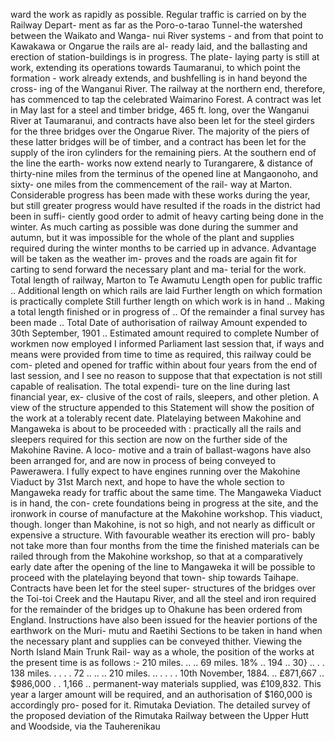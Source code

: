 ward the work as rapidly as possible. Regular traffic is carried on by the Railway Depart- ment as far as the Poro-o-tarao Tunnel-the watershed between the Waikato and Wanga- nui River systems - and from that point to Kawakawa or Ongarue the rails are al- ready laid, and the ballasting and erection of station-buildings is in progress. The plate- laying party is still at work, extending its operations towards Taumaranui, to which point the formation - work already extends, and bushfelling is in hand beyond the cross- ing of the Wanganui River. The railway at the northern end, therefore, has commenced to tap the celebrated Waimarino Forest. A contract was let in May last for a steel and timber bridge, 465 ft. long, over the Wanganui River at Taumaranui, and contracts have also been let for the steel girders for the three bridges over the Ongarue River. The majority of the piers of these latter bridges will be of timber, and a contract has been let for the supply of the iron cylinders for the remaining piers. At the southern end of the line the earth- works now extend nearly to Turangarere, & distance of thirty-nine miles from the terminus of the opened line at Mangaonoho, and sixty- one miles from the commencement of the rail- way at Marton. Considerable progress has been made with these works during the year, but still greater progress would have resulted if the roads in the district had been in suffi- ciently good order to admit of heavy carting being done in the winter. As much carting as possible was done during the summer and autumn, but it was impossible for the whole of the plant and supplies required during the winter months to be carried up in advance. Advantage will be taken as the weather im- proves and the roads are again fit for carting to send forward the necessary plant and ma- terial for the work. Total length of railway, Marton to Te Awamutu Length open for public traffic .. Additional length on which rails are laid Further length on which formation is practically complete Still further length on which work is in hand .. Making a total length finished or in progress of .. Of the remainder a final survey has been made .. Total Date of authorisation of railway Amount expended to 30th September, 1901 .. Estimated amount required to complete Number of workmen now employed I informed Parliament last session that, if ways and means were provided from time to time as required, this railway could be com- pleted and opened for traffic within about four years from the end of last session, and I see no reason to suppose that that expectation is not still capable of realisation. The total expendi- ture on the line during last financial year, ex- clusive of the cost of rails, sleepers, and other pletion. A view of the structure appended to this Statement will show the position of the work at a tolerably recent date. Platelaying between Makohine and Mangaweka is about to be proceeded with : practically all the rails and sleepers required for this section are now on the further side of the Makohine Ravine. A loco- motive and a train of ballast-wagons have also been arranged for, and are now in process of being conveyed to Pawerawera. I fully expect to have engines running over the Makohine Viaduct by 31st March next, and hope to have the whole section to Mangaweka ready for traffic about the same time. The Mangaweka Viaduct is in hand, the con- crete foundations being in progress at the site, and the ironwork in course of manufacture at the Makohine workshop. This viaduct, though. longer than Makohine, is not so high, and not nearly as difficult or expensive a structure. With favourable weather its erection will pro- bably not take more than four months from the time the finished materials can be railed through from the Makohine workshop, so that at a comparatively early date after the opening of the line to Mangaweka it will be possible to proceed with the platelaying beyond that town- ship towards Taihape. Contracts have been let for the steel super- structures of the bridges over the Toi-toi Creek and the Hautapu River, and all the steel and iron required for the remainder of the bridges up to Ohakune has been ordered from England. Instructions have also been issued for the heavier portions of the earthwork on the Muri- mutu and Raetihi Sections to be taken in hand when the necessary plant and supplies can be conveyed thither. Viewing the North Island Main Trunk Rail- way as a whole, the position of the works at the present time is as follows :- 210 miles. .. .. 69 miles. 18% .. 194 .. 30} .. . . 138 miles. . . . . 72 .. .. .. 210 miles. .. . . . . 10th November, 1884. .. £871,667 .. $986,000 . . 1,166 .. permanent-way materials supplied, was £109,832. This year a larger amount will be required, and an authorisation of $160,000 is accordingly pro- posed for it. Rimutaka Deviation. The detailed survey of the proposed deviation of the Rimutaka Railway between the Upper Hutt and Woodside, via the Tauherenikau 